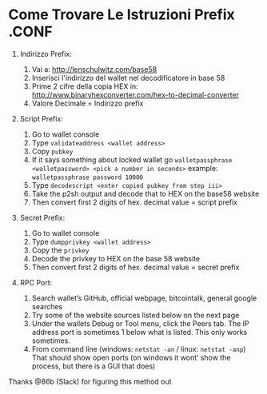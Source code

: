 # Come Trovare Le Istruzioni Prefix .CONF 

1. Indirizzo Prefix:

    1. Vai a: http://lenschulwitz.com/base58
    2. Inserisci l'indirizzo del wallet nel decodificatore in base 58
    3. Prime 2 cifre della copia HEX in: http://www.binaryhexconverter.com/hex-to-decimal-converter
    4. Valore Decimale = Indirizzo prefix

2. Script Prefix:

    1. Go to wallet console
    2. Type `validateaddress <wallet address>`
    3. Copy `pubkey`
    4. If it says something about locked wallet go `walletpassphrase <walletpassword> <pick a number in seconds>` example: `walletpassphrase password 10000`
    5. Type `decodescript <enter copied pubkey from step iii>`
    6. Take the p2sh output and decode that to HEX on the base58 website
    7. Then convert first 2 digits of hex. decimal value = script prefix

3. Secret Prefix:

    1. Go to wallet console
    2. Type `dumpprivkey <wallet address>`
    3. Copy the `privkey` 
    4. Decode the privkey to HEX on the base 58 website
    5. Then convert first 2 digits of hex. decimal value = secret prefix

4.  RPC Port:

    1. Search wallet’s GitHub, official webpage, bitcointalk, general google searches
    2. Try some of the website sources listed below on the next page
    3. Under the wallets Debug or Tool menu, click the Peers tab. The IP address port is sometimes 1 below what is listed. This only works sometimes.
    4. From command line (windows: `netstat -an` / linux: `netstat -anp`) That should show open ports (on windows it wont’ show the process, but there is a GUI that does)

Thanks @86b (Slack) for figuring this method out
